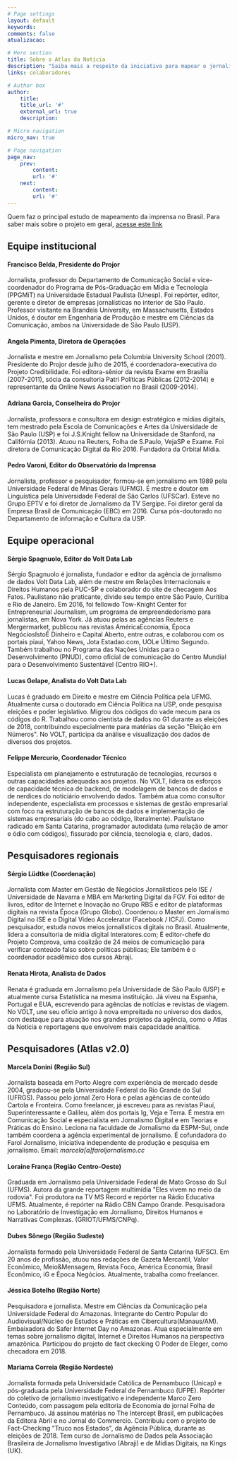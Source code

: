 ```yaml
---
# Page settings
layout: default
keywords:
comments: false
atualizacao:

# Hero section
title: Sobre o Atlas da Notícia
description: "Saiba mais a respeito da iniciativa para mapear o jornalismo no Brasil."
links: colaboradores

# Author box
author:
    title:
    title_url: '#'
    external_url: true
    description:

# Micro navigation
micro_nav: true

# Page navigation
page_nav:
    prev:
        content:
        url: '#'
    next:
        content:
        url: '#'
---
```



Quem faz o principal estudo de mapeamento da imprensa no Brasil. Para saber mais sobre o projeto em geral, [acesse este link](../../sobre)

## Equipe institucional

#### Francisco Belda, Presidente do Projor
Jornalista, professor do Departamento de Comunicação Social e vice-coordenador do Programa de Pós-Graduação em Mídia e Tecnologia (PPGMiT) na Universidade Estadual Paulista (Unesp). Foi repórter, editor, gerente e diretor de empresas jornalísticas no interior de São Paulo. Professor visitante na Brandeis University, em Massachusetts, Estados Unidos, é doutor em Engenharia de Produção e mestre em Ciências da Comunicação, ambos na Universidade de São Paulo (USP).

#### Angela Pimenta, Diretora de Operações
Jornalista e mestre em Jornalismo pela Columbia University School (2001). Presidente do Projor desde julho de 2015, é coordenadora-executiva do Projeto Credibilidade. Foi editora-sênior da revista Exame em Brasília (2007-2011), sócia da consultoria Patri Políticas Públicas (2012-2014) e representante da Online News Association no Brasil (2009-2014).

#### Adriana Garcia, Conselheira do Projor
Jornalista, professora e consultora em design estratégico e mídias digitais, tem mestrado pela Escola de Comunicações e Artes da Universidade de São Paulo (USP) e foi J.S.Knight fellow na Universidade de Stanford, na Califórnia (2013). Atuou na Reuters, Folha de S.Paulo, VejaSP e Exame. Foi diretora de Comunicação Digital da Rio 2016. Fundadora da Orbital Mídia.

#### Pedro Varoni, Editor do Observatório da Imprensa
Jornalista, professor e pesquisador, formou-se em jornalismo em 1989 pela Universidade Federal de Minas Gerais (UFMG). É mestre e doutor em Linguística pela Universidade Federal de São Carlos (UFSCar). Esteve no Grupo EPTV e foi diretor de Jornalismo da TV Sergipe. Foi diretor geral da Empresa Brasil de Comunicação (EBC) em 2016. Cursa pós-doutorado no Departamento de informação e Cultura da USP.

## Equipe operacional

#### Sérgio Spagnuolo, Editor do Volt Data Lab
Sérgio Spagnuolo é jornalista, fundador e editor da agência de jornalismo de dados Volt Data Lab, além de mestre em Relações Internacionais e Direitos Humanos pela PUC-SP e colaborador do site de checagem Aos Fatos. Paulistano não praticante, divide seu tempo entre São Paulo, Curitiba e Rio de Janeiro. Em 2016, foi fellowdo Tow-Knight Center for Entrepreneurial Journalism, um programa de empreendedorismo para jornalistas, em Nova York. Já atuou pelas as agências Reuters e Mergermarket, publicou nas revistas AméricaEconomia, Época NegóciosIstoÉ Dinheiro e Capital Aberto, entre outras, e colaborou com os portais piauí, Yahoo News, Jota Estadao.com, UOLe Último Segundo. Também trabalhou no Programa das Nações Unidas para o Desenvolvimento (PNUD), como oficial de comunicação do Centro Mundial para o Desenvolvimento Sustentável (Centro RIO+).

#### Lucas Gelape, Analista do Volt Data Lab
Lucas é graduado em Direito e mestre em Ciência Política pela UFMG. Atualmente cursa o doutorado em Ciência Política na USP, onde pesquisa eleições e poder legislativo. Migrou dos códigos do vade mecum para os códigos do R. Trabalhou como cientista de dados no G1 durante as eleições de 2018, contribuindo especialmente para matérias da seção "Eleição em Números". No VOLT, participa da análise e visualização dos dados de diversos dos projetos.

#### Felippe Mercurio, Coordenador Técnico
Especialista em planejamento e estruturação de tecnologias, recursos e outras capacidades adequadas aos projetos. No VOLT, lidera os esforços de capacidade técnica de backend, de modelagem de bancos de dados e de nerdices do noticiário envolvendo dados. Também atua como consultor independente, especialista em processos e sistemas de gestão empresarial com foco na estruturação de bancos de dados e implementação de sistemas empresariais (do cabo ao código, literalmente). Paulistano radicado em Santa Catarina, programador autodidata (uma relação de amor e ódio com códigos), fissurado por ciência, tecnologia e, claro, dados.

## Pesquisadores regionais
#### Sérgio Lüdtke (Coordenação)
Jornalista com Master em Gestão de Negócios Jornalísticos pelo ISE / Universidade de Navarra e MBA em Marketing Digital da FGV. Foi editor de livros, editor de Internet e Inovação no Grupo RBS e editor de plataformas digitais na revista Época (Grupo Globo). Coordenou o Master em Jornalismo Digital no ISE e o Digital Video Accelerator (Facebook / ICFJ). Como pesquisador, estuda novos meios jornalísticos digitais no Brasil. Atualmente, lidera a consultoria de mídia digital Interatores.com; É editor-chefe do Projeto Comprova, uma coalizão de 24 meios de comunicação para verificar conteúdo falso sobre políticas públicas; Ele também é o coordenador acadêmico dos cursos Abraji.

#### Renata Hirota, Analista de Dados
Renata é graduada em Jornalismo pela Universidade de São Paulo (USP) e atualmente cursa Estatística na mesma instituição. Já viveu na Espanha, Portugal e EUA, escrevendo para agências de notícias e revistas de viagem. No VOLT, une seu ofício antigo à nova empreitada no universo dos dados, com destaque para atuação nos grandes projetos da agência, como o Atlas da Notícia e reportagens que envolvem mais capacidade analítica.

## Pesquisadores (Atlas v2.0)

#### Marcela Donini (Região Sul)
Jornalista baseada em Porto Alegre com experiência de mercado desde 2004, graduou-se pela Universidade Federal do Rio Grande do Sul (UFRGS). Passou pelo jornal Zero Hora e pelas agências de conteúdo Cartola e Fronteira. Como freelancer, já escreveu para as revistas Piauí, Superinteressante e Galileu, além dos portais Ig, Veja e Terra. É mestra em Comunicação Social e especialista em Jornalismo Digital e em Teorias e Práticas do Ensino. Leciona na faculdade de Jornalismo da ESPM-Sul, onde também coordena a agência experimental de jornalismo. É cofundadora do Farol Jornalismo, iniciativa independente de produção e pesquisa em jornalismo. Email: *marcela[a]faroljornalismo.cc*

#### Loraine França (Região Centro-Oeste)
Graduada em Jornalismo pela Universidade Federal de Mato Grosso do Sul (UFMS). Autora da grande reportagem multimídia "Eles vivem no meio da rodovia". Foi produtora na TV MS Record e repórter na Rádio Educativa UFMS. Atualmente, é repórter na Rádio CBN Campo Grande. Pesquisadora no Laboratório de Investigação em Jornalismo, Direitos Humanos e Narrativas Complexas. (GRIOT/UFMS/CNPq).

#### Dubes Sônego (Região Sudeste)
Jornalista formado pela Universidade Federal de Santa Catarina (UFSC). Em 20 anos de profissão, atuou nas redações de Gazeta Mercantil, Valor Econômico, Meio&Mensagem, Revista Foco, América Economia, Brasil Econômico, iG e Época Negócios. Atualmente, trabalha como freelancer.

#### Jéssica Botelho (Região Norte)
Pesquisadora e jornalista. Mestre em Ciências da Comunicação pela Universidade Federal do Amazonas. Integrante do Centro Popular do Audiovisual/Núcleo de Estudos e Práticas em Cibercultura(Manaus/AM). Embaixadora do Safer Internet Day no Amazonas. Atua especialmente em temas sobre jornalismo digital, Internet e Direitos Humanos na perspectiva amazônica. Participou do projeto de fact ckecking O Poder de Eleger, como checadora em 2018.

#### Mariama Correia (Região Nordeste)
Jornalista formada pela Universidade Católica de Pernambuco (Unicap) e pós-graduada pela Universidade Federal de Pernambuco (UFPE). Repórter do coletivo de jornalismo investigativo e independente Marco Zero Conteúdo, com passagem pela editoria de Economia do jornal Folha de Pernambuco.  Já assinou matérias no The Intercept Brasil, em publicações da Editora Abril e no Jornal do Commercio. Contribuiu com o projeto de Fact-Checking "Truco nos Estados", da Agência Pública, durante as eleições de 2018. Tem curso de Jornalismo de Dados pela Associação Brasileira de Jornalismo Investigativo (Abraji) e de Mídias Digitais, na Kings (UK).
